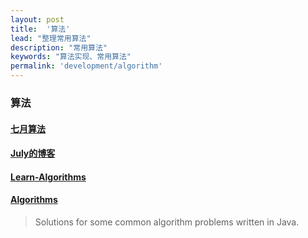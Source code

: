 ```yaml
---
layout: post
title:  '算法'
lead: "整理常用算法"
description: "常用算法"
keywords: "算法实现、常用算法"
permalink: 'development/algorithm'
---
```


### 算法

#### [七月算法](http://ask.julyedu.com/)

#### [July的博客](http://blog.csdn.net/v_july_v)

#### [Learn-Algorithms](https://github.com/nonstriater/Learn-Algorithms)

#### [Algorithms](https://github.com/pedrovgs/Algorithms)
> Solutions for some common algorithm problems written in Java.
